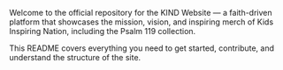 Welcome to the official repository for the KIND Website — a faith-driven platform that showcases the mission, vision, and inspiring merch of Kids Inspiring Nation, including the Psalm 119 collection.

This README covers everything you need to get started, contribute, and understand the structure of the site.
